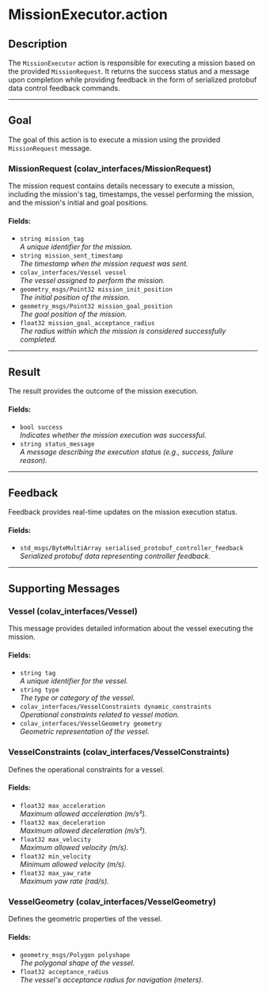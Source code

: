 # MissionExecutor.action

## Description
The `MissionExecutor` action is responsible for executing a mission based on the provided `MissionRequest`. It returns the success status and a message upon completion while providing feedback in the form of serialized protobuf data control feedback commands.

---

## Goal
The goal of this action is to execute a mission using the provided `MissionRequest` message.

### MissionRequest (colav_interfaces/MissionRequest)
The mission request contains details necessary to execute a mission, including the mission's tag, timestamps, the vessel performing the mission, and the mission's initial and goal positions.

#### Fields:
- `string mission_tag`  
  *A unique identifier for the mission.*
- `string mission_sent_timestamp`  
  *The timestamp when the mission request was sent.*
- `colav_interfaces/Vessel vessel`  
  *The vessel assigned to perform the mission.*
- `geometry_msgs/Point32 mission_init_position`  
  *The initial position of the mission.*
- `geometry_msgs/Point32 mission_goal_position`  
  *The goal position of the mission.*
- `float32 mission_goal_acceptance_radius`  
  *The radius within which the mission is considered successfully completed.*

---

## Result
The result provides the outcome of the mission execution.

#### Fields:
- `bool success`  
  *Indicates whether the mission execution was successful.*
- `string status_message`  
  *A message describing the execution status (e.g., success, failure reason).*

---

## Feedback
Feedback provides real-time updates on the mission execution status.

#### Fields:
- `std_msgs/ByteMultiArray serialised_protobuf_controller_feedback`  
  *Serialized protobuf data representing controller feedback.*

---

## Supporting Messages

### Vessel (colav_interfaces/Vessel)
This message provides detailed information about the vessel executing the mission.

#### Fields:
- `string tag`  
  *A unique identifier for the vessel.*
- `string type`  
  *The type or category of the vessel.*
- `colav_interfaces/VesselConstraints dynamic_constraints`  
  *Operational constraints related to vessel motion.*
- `colav_interfaces/VesselGeometry geometry`  
  *Geometric representation of the vessel.*

### VesselConstraints (colav_interfaces/VesselConstraints)
Defines the operational constraints for a vessel.

#### Fields:
- `float32 max_acceleration`  
  *Maximum allowed acceleration (m/s²).*
- `float32 max_deceleration`  
  *Maximum allowed deceleration (m/s²).*
- `float32 max_velocity`  
  *Maximum allowed velocity (m/s).*
- `float32 min_velocity`  
  *Minimum allowed velocity (m/s).*
- `float32 max_yaw_rate`  
  *Maximum yaw rate (rad/s).*

### VesselGeometry (colav_interfaces/VesselGeometry)
Defines the geometric properties of the vessel.

#### Fields:
- `geometry_msgs/Polygon polyshape`  
  *The polygonal shape of the vessel.*
- `float32 acceptance_radius`  
  *The vessel's acceptance radius for navigation (meters).*
